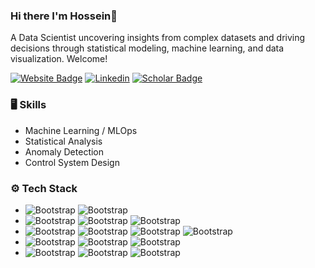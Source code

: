 ### Hi there I'm Hossein👋
A Data Scientist uncovering insights from complex datasets and driving decisions through statistical modeling, machine learning, and data visualization. Welcome!

[![Website Badge](https://img.shields.io/badge/Website-4285F4.svg?style=for-the-badge&logo=Google-Chrome&logoColor=white)](https://mhroohi.com/)
[![Linkedin](https://img.shields.io/badge/LinkedIn-0A66C2.svg?style=for-the-badge&logo=LinkedIn&logoColor=white)](https://www.linkedin.com/in/mohammad-hossein-roohi-39a85259/) 
[![Scholar Badge](https://img.shields.io/badge/Google%20Scholar-4285F4.svg?style=for-the-badge&logo=Google-Scholar&logoColor=white)](https://scholar.google.com/citations?user=-OMiZvUAAAAJ&hl=en)

### 🖥 Skills
- Machine Learning / MLOps
- Statistical Analysis
- Anomaly Detection
- Control System Design
  
### ⚙️ Tech Stack
- ![Bootstrap](https://img.shields.io/badge/Python-14354C?style=for-the-badge&logo=python&logoColor=white) ![Bootstrap](https://img.shields.io/badge/C%2B%2B-00599C?style=for-the-badge&logo=c%2B%2B&logoColor=white)
- ![Bootstrap](https://img.shields.io/badge/TensorFlow-FF6F00.svg?style=for-the-badge&logo=TensorFlow&logoColor=white) ![Bootstrap](https://img.shields.io/badge/PyTorch-EE4C2C.svg?style=for-the-badge&logo=PyTorch&logoColor=white) 
![Bootstrap](https://img.shields.io/badge/scikitlearn-F7931E.svg?style=for-the-badge&logo=scikit-learn&logoColor=white) 
- ![Bootstrap](https://img.shields.io/badge/Kubernetes-39457E?style=for-the-badge&logo=Kubernetes&logoColor=white) ![Bootstrap](https://img.shields.io/badge/Docker-39457E?style=for-the-badge&logo=docker&logoColor=white) ![Bootstrap](https://img.shields.io/badge/Amazon_AWS-232F3E?style=for-the-badge&logo=amazon-aws&logoColor=white) ![Bootstrap](https://img.shields.io/badge/GIT-E44C30?style=for-the-badge&logo=git&logoColor=white)
- ![Bootstrap](https://img.shields.io/badge/JavaScript-323330?style=for-the-badge&logo=javascript&logoColor=F7DF1E) ![Bootstrap](https://img.shields.io/badge/HTML-239120?style=for-the-badge&logo=html5&logoColor=white) ![Bootstrap](https://img.shields.io/badge/CSS-239120?&style=for-the-badge&logo=css3&logoColor=white)
- ![Bootstrap](https://img.shields.io/badge/MariaDB-14354C?style=for-the-badge&logo=MariaDB&logoColor=white) 
![Bootstrap](https://img.shields.io/badge/MongoDB-4EA94B?style=for-the-badge&logo=mongodb&logoColor=white) ![Bootstrap](https://img.shields.io/badge/Redis-DC382D.svg?style=for-the-badge&logo=Redis&logoColor=white)
